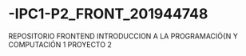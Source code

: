 # -IPC1-P2_FRONT_201944748
REPOSITORIO FRONTEND INTRODUCCION A LA PROGRAMACIÓ{N Y COMPUTACIÓN 1 PROYECTO 2
